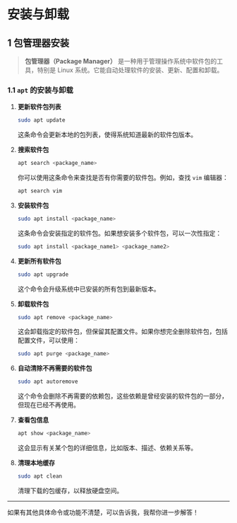 # 安装与卸载

## 1 包管理器安装

> **包管理器（Package Manager）** 是一种用于管理操作系统中软件包的工具，特别是 Linux 系统。它能自动处理软件的安装、更新、配置和卸载。

### 1.1 `apt` 的安装与卸载

1. **更新软件包列表**

   ```sh
   sudo apt update
   ```

   这条命令会更新本地的包列表，使得系统知道最新的软件包版本。

2. **搜索软件包**

   ```sh
   apt search <package_name>
   ```

   你可以使用这条命令来查找是否有你需要的软件包。例如，查找 `vim` 编辑器：

   ```sh
   apt search vim
   ```

3. **安装软件包**

   ```sh
   sudo apt install <package_name>
   ```

   这条命令会安装指定的软件包。如果想安装多个软件包，可以一次性指定：

   ```sh
   sudo apt install <package_name1> <package_name2>
   ```

4. **更新所有软件包**

   ```sh
   sudo apt upgrade
   ```

   这个命令会升级系统中已安装的所有包到最新版本。

5. **卸载软件包**

   ```sh
   sudo apt remove <package_name>
   ```

   这会卸载指定的软件包，但保留其配置文件。如果你想完全删除软件包，包括配置文件，可以使用：

   ```sh
   sudo apt purge <package_name>
   ```

6. **自动清除不再需要的软件包**

   ```sh
   sudo apt autoremove
   ```

   这个命令会删除不再需要的依赖包，这些依赖是曾经安装的软件包的一部分，但现在已经不再使用。

7. **查看包信息**

   ```sh
   apt show <package_name>
   ```

   这会显示有关某个包的详细信息，比如版本、描述、依赖关系等。

8. **清理本地缓存**

   ```sh
   sudo apt clean
   ```

   清理下载的包缓存，以释放硬盘空间。

---

如果有其他具体命令或功能不清楚，可以告诉我，我帮你进一步解答！
